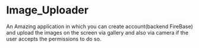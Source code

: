 # Image_Uploader
An Amazing application in which you can create account(backend FireBase) and upload the images on the screen via gallery and also via camera if the user accepts the permissions to do so.

